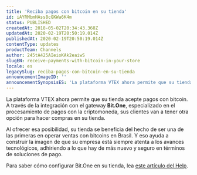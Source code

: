 ```yaml
---
title: 'Reciba pagos con bitcoin en su tienda'
id: iAYRMbmHAss8cGKWa6K4m
status: PUBLISHED
createdAt: 2018-05-02T20:34:43.368Z
updatedAt: 2020-02-19T20:50:19.014Z
publishedAt: 2020-02-19T20:50:19.014Z
contentType: updates
productTeam: Channels
author: 245tA425AIeioKAk2eaiwS
slugEN: receive-payments-with-bitcoin-in-your-store
locale: es
legacySlug: reciba-pagos-con-bitcoin-en-su-tienda
announcementImageID: ''
announcementSynopsisES: 'La plataforma VTEX ahora permite que su tienda acepte pagos con bitcoin'
---
```


La plataforma VTEX ahora permite que su tienda acepte pagos con bitcoin. A través de la integración con el gateway __Bit.One__, especializado en el procesamiento de pagos con la criptomoneda, sus clientes van a tener otra opción para hacer compras en su tienda.

Al ofrecer esa posibilidad, su tienda se beneficia del hecho de ser una de las primeras en operar ventas con bitcoins en Brasil. Y eso ayuda a construir la imagen de que su empresa está siempre atenta a los avances tecnológicos, adhiriendo a lo que hay de más nuevo y seguro en términos de soluciones de pago.

Para saber cómo configurar Bit.One en su tienda, lea [este artículo del Help](/es/tutorial/configurar-gateway-bit-one).
